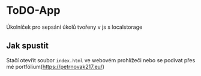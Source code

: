 # ToDO-App
Úkolníček pro sepsání úkolů tvořeny v js s localstorage

## Jak spustit
Stačí otevřít soubor `index.html` ve webovém prohlížeči nebo se podívat přes mé portfólium(https://petrnovak217.eu/)

